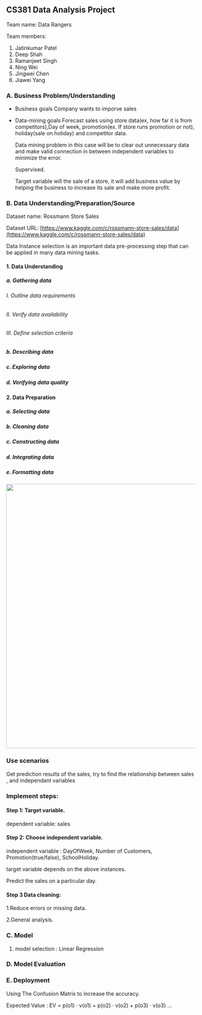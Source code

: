 ## CS381 Data Analysis Project
Team name: Data Rangers

Team members:
  1. Jatinkumar Patel
  2. Deep Shah
  3. Ramanjeet Singh
  4. Ning Wei
  5. Jingwei Chen
  6. Jiawei Yang
  
### A. Business Problem/Understanding

- Business goals
  Company wants to imporve sales
- Data-mining goals
  Forecast sales using store data(ex, how far it is from competitors),Day of week, promotion(ex. If store runs promotion or not), holiday(sale on holiday) and competitor data.

  Data mining problem in this case will be to clear out unnecessary data and make valid connection in between independent variables to minimize the error.

  Supervised. 

  Target variable will the sale of a store, it will add business value by helping the business to increase its sale and make more profit.
  
### B. Data Understanding/Preparation/Source

Dataset name: Rossmann Store Sales

Dataset URL: [https://www.kaggle.com/c/rossmann-store-sales/data](https://www.kaggle.com/c/rossmann-store-sales/data)

Data Instance selection is an important data pre-processing step that can be applied in many data mining tasks.

#### 1. Data Understanding
##### a. Gathering data
###### I. Outline data requirements
###### II. Verify data availability
###### III. Define selection criteria
##### b. Describing data
##### c. Exploring data
##### d. Verifying data quality
#### 2. Data Preparation
##### a. Selecting data
##### b. Cleaning data
##### c. Constructing data
##### d. Integrating data
##### e. Formatting data

<image src="Store1_data_info.png" width="700" />

### Use scenarios
Get prediction results of the sales, try to find the relationship between sales , and independant variables

### Implement steps:
#### Step 1:  Target variable.

dependent variable: sales

#### Step 2:  Choose independent variable.

independent variable : DayOfWeek, Number of Customers, Promotion(true/false), SchoolHoliday.  

target variable depends on the above instances.

Predict the sales on a particular day.

#### Step 3 Data cleaning:

1.Reduce errors or missing data.

2.General analysis.


### C. Model
1. model selection : Linear Regression

### D. Model Evaluation

### E. Deployment
Using The Confusion Matrix to increase the accuracy.

Expected Value : EV = p(o1) · v(o1) + p(o2) · v(o2) + p(o3) · v(o3) ...

